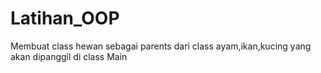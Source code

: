 # Latihan_OOP
Membuat class hewan sebagai parents dari class ayam,ikan,kucing yang akan dipanggil di class Main
